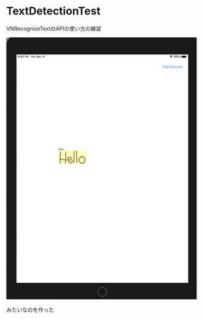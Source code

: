 # TextDetectionTest

VNRecognizeTextのAPIの使い方の練習  

![image/sample.png](image/sample.png)

みたいなのを作った
